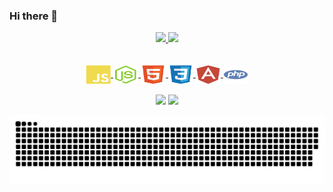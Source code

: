 ### Hi there 👋

<!--
**jvitorn/jvitorn** is a ✨ _special_ ✨ repository because its `README.md` (this file) appears on your GitHub profile.

Here are some ideas to get you started:

- 🔭 I’m currently working on ...
- 🌱 I’m currently learning ...
- 👯 I’m looking to collaborate on ...
- 🤔 I’m looking for help with ...
- 💬 Ask me about ...
- 📫 How to reach me: ...
- 😄 Pronouns: ...
- ⚡ Fun fact: ...
-->
<div align="center">
  <a href="https://github.com/jvitorn">
  <img height="140em" src="https://github-readme-stats.vercel.app/api?username=jvitorn&show_icons=true&theme=onedark&include_all_commits=true&count_private=true"/>
  <img height="140em" src="https://github-readme-stats.vercel.app/api/top-langs/?username=jvitorn&layout=compact&langs_count=7&theme=onedark"/>
</div>
<br>
<div align="center" style="display: inline_block">
  <br>
  <img align="center" alt="jvitorn-Js" height="30" width="40" src="https://raw.githubusercontent.com/devicons/devicon/master/icons/javascript/javascript-plain.svg">
  <img align="center" alt="jvitorn-Node" height="30" width="40" src="https://raw.githubusercontent.com/devicons/devicon/master/icons/nodejs/nodejs-plain.svg">
  <img align="center" alt="jvitorn-HTML" height="30" width="40" src="https://raw.githubusercontent.com/devicons/devicon/master/icons/html5/html5-original.svg">
  <img align="center" alt="jvitorn-CSS" height="30" width="40" src="https://raw.githubusercontent.com/devicons/devicon/master/icons/css3/css3-original.svg">
  <img align="center" alt="jvitorn-AngularJS" height="30" width="40" src="https://raw.githubusercontent.com/devicons/devicon/master/icons/angularjs/angularjs-plain.svg">
  <img align="center" alt="jvitorn-Php" height="30" width="40" src="https://raw.githubusercontent.com/devicons/devicon/master/icons/php/php-plain.svg">
  <br>
</div>
<br> 
<div align="center"> 
  <a href="https://instagram.com/jvitorn_" target="_blank"><img src="https://img.shields.io/badge/-Instagram-%23E4405F?style=for-the-badge&logo=instagram&logoColor=white" target="_blank"></a>
  <a href = "mailto:jvitorn.contato@gmail.com"><img src="https://img.shields.io/badge/-Gmail-%23333?style=for-the-badge&logo=gmail&logoColor=white" target="_blank"></a>
 
  ![Snake animation](https://github.com/jvitorn/jvitorn/blob/output/github-contribution-grid-snake.svg)
 
</div>
